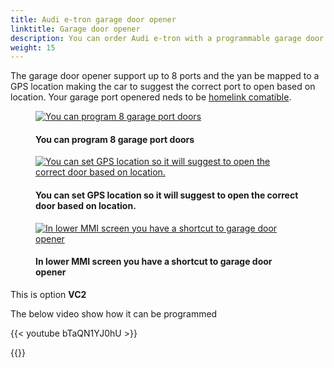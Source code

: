 ```yaml
---
title: Audi e-tron garage door opener
linktitle: Garage door opener
description: You can order Audi e-tron with a programmable garage door opener. 
weight: 15
---
```

<!-- markdownlint-disable MD033 -->

The garage door opener support up to 8 ports and the yan be mapped to a GPS location making the car to suggest the correct port to open based on location. Your garage port openered neds to be [homelink comatible](https://www.homelink.com/).

<figure>
    <a href="https://media.electrichasgoneaudi.net/multimedia/models/e-tron/technology/garagedooropener/opener2.jpg">
        <img src="https://media.electrichasgoneaudi.net/multimedia/models/e-tron/technology/garagedooropener/opener2s.jpg"
        class="img-fluid" alt="You can program 8 garage port doors" title="You can program 8 garage port doors">
    </a>
    <figcaption><h4>You can program 8 garage port doors</h4></figcaption>
</figure>

<figure>
    <a href="https://media.electrichasgoneaudi.net/multimedia/models/e-tron/technology/garagedooropener/opener1.jpg">
        <img src="https://media.electrichasgoneaudi.net/multimedia/models/e-tron/technology/garagedooropener/opener1s.jpg"
        class="img-fluid" alt="You can set GPS location so it will suggest to open the correct door based on location." title="You can set GPS location so it will suggest to open the correct door based on location.">
    </a>
    <figcaption><h4>You can set GPS location so it will suggest to open the correct door based on location.</h4></figcaption>
</figure>

<figure>
    <a href="https://media.electrichasgoneaudi.net/multimedia/models/e-tron/technology/garagedooropener/opener3.jpg">
        <img src="https://media.electrichasgoneaudi.net/multimedia/models/e-tron/technology/garagedooropener/opener3s.jpg"
        class="img-fluid" alt="In lower MMI screen you have a shortcut to garage door opener" title="In lower MMI screen you have a shortcut to garage door opener">
    </a>
    <figcaption><h4>In lower MMI screen you have a shortcut to garage door opener</h4></figcaption>
</figure>


This is option **VC2**

The below video show how it can be programmed

{{< youtube bTaQN1YJ0hU >}}

{{<children description="true" />}}
